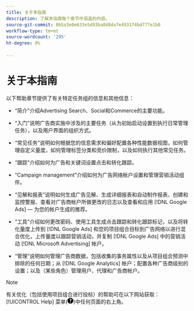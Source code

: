 ```yaml
---
title: 关于本指南
description: 了解本指南每个章节中涵盖的内容。
source-git-commit: 0b5a3e0e633e5d93ba048da7e4931f4bd777e1b0
workflow-type: tm+mt
source-wordcount: '295'
ht-degree: 0%

---
```


# 关于本指南

以下帮助章节提供了有关特定任务组的信息和其他信息：

* “简介”介绍Advertising Search、Social和Commerce的主要功能。

* “入门”说明广告商实施中涉及的主要任务（从为初始启动设置到执行日常管理任务），以及用户界面的组织方式。

* “常见任务”说明如何根据您的信息需求和偏好配置各种性能数据视图，如何管理自定义量度，如何管理标签分类和竞价限制，以及如何执行其他常见任务。

* “跟踪”介绍如何为广告和关键词设置点击和转化跟踪。

* “Campaign management”介绍如何为广告网络帐户设置和管理营销活动组件。

* “见解和报表”说明如何生成广告见解、生成详细报表和自动制作报表、创建和监控警报、查看对广告商帐户所做更改的日志以及查看和应用 [!DNL Google Ads] — 为您的帐户生成的推荐。

* “工具”介绍如何更改密码、使用工具生成点击跟踪和转化跟踪标记，以及将转化量度上传到 [!DNL Google Ads] 和您的项目组合目标到广告网络以进行混合优化，上传量度以跟踪营销活动，并复制 [!DNL Google Ads] 中的营销活动 [!DNL Microsoft Advertising] 帐户。

* “管理”说明如何管理广告商数据，包括收集的事务属性以及从项目组合预测中排除的任何日期；从 [!DNL Google Analytics] 帐户；配置各种广告商级别的设置；以及（某些角色）管理用户、代理和广告商帐户。

>[!NOTE]
>
>有关优化（包括使用项目组合进行投标）的帮助可在以下网站获取： [!UICONTROL Help] 菜单(![“帮助”菜单](/help/search-social-commerce/assets/help-main-menu.png "“帮助”菜单"))中任何页面的右上角。
